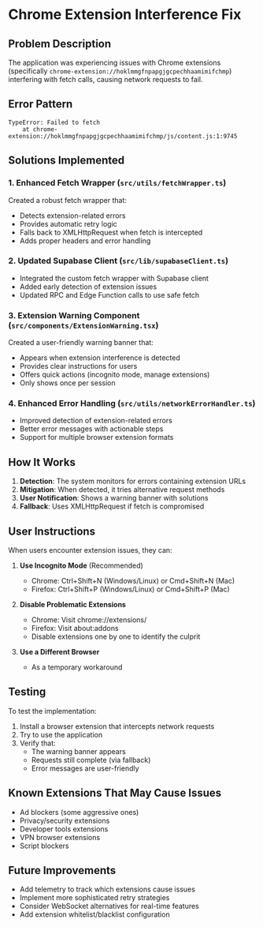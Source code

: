 # Chrome Extension Interference Fix

## Problem Description

The application was experiencing issues with Chrome extensions (specifically `chrome-extension://hoklmmgfnpapgjgcpechhaamimifchmp`) interfering with fetch calls, causing network requests to fail.

## Error Pattern

```
TypeError: Failed to fetch
    at chrome-extension://hoklmmgfnpapgjgcpechhaamimifchmp/js/content.js:1:9745
```

## Solutions Implemented

### 1. Enhanced Fetch Wrapper (`src/utils/fetchWrapper.ts`)

Created a robust fetch wrapper that:
- Detects extension-related errors
- Provides automatic retry logic
- Falls back to XMLHttpRequest when fetch is intercepted
- Adds proper headers and error handling

### 2. Updated Supabase Client (`src/lib/supabaseClient.ts`)

- Integrated the custom fetch wrapper with Supabase client
- Added early detection of extension issues
- Updated RPC and Edge Function calls to use safe fetch

### 3. Extension Warning Component (`src/components/ExtensionWarning.tsx`)

Created a user-friendly warning banner that:
- Appears when extension interference is detected
- Provides clear instructions for users
- Offers quick actions (incognito mode, manage extensions)
- Only shows once per session

### 4. Enhanced Error Handling (`src/utils/networkErrorHandler.ts`)

- Improved detection of extension-related errors
- Better error messages with actionable steps
- Support for multiple browser extension formats

## How It Works

1. **Detection**: The system monitors for errors containing extension URLs
2. **Mitigation**: When detected, it tries alternative request methods
3. **User Notification**: Shows a warning banner with solutions
4. **Fallback**: Uses XMLHttpRequest if fetch is compromised

## User Instructions

When users encounter extension issues, they can:

1. **Use Incognito Mode** (Recommended)
   - Chrome: Ctrl+Shift+N (Windows/Linux) or Cmd+Shift+N (Mac)
   - Firefox: Ctrl+Shift+P (Windows/Linux) or Cmd+Shift+P (Mac)

2. **Disable Problematic Extensions**
   - Chrome: Visit chrome://extensions/
   - Firefox: Visit about:addons
   - Disable extensions one by one to identify the culprit

3. **Use a Different Browser**
   - As a temporary workaround

## Testing

To test the implementation:

1. Install a browser extension that intercepts network requests
2. Try to use the application
3. Verify that:
   - The warning banner appears
   - Requests still complete (via fallback)
   - Error messages are user-friendly

## Known Extensions That May Cause Issues

- Ad blockers (some aggressive ones)
- Privacy/security extensions
- Developer tools extensions
- VPN browser extensions
- Script blockers

## Future Improvements

- Add telemetry to track which extensions cause issues
- Implement more sophisticated retry strategies
- Consider WebSocket alternatives for real-time features
- Add extension whitelist/blacklist configuration